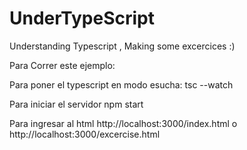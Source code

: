 # UnderTypeScript
Understanding Typescript , Making some excercices :)

Para Correr este ejemplo:

Para poner el typescript en modo esucha:
tsc --watch

Para iniciar el servidor 
npm start

Para ingresar al html 
http://localhost:3000/index.html
o
http://localhost:3000/excercise.html
